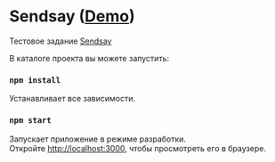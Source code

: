 # Sendsay ([Demo](https://ak0chkin.github.io/sendsay/))

Тестовое задание [Sendsay](https://www.notion.so/Frontend-4263b61293224088b7c3f929b761f9e3)

В каталоге проекта вы можете запустить:

### `npm install`

Устанавливает все зависимости.

### `npm start`

Запускает приложение в режиме разработки. \
Откройте [http://localhost:3000](http://localhost:3000), чтобы просмотреть его в браузере.
